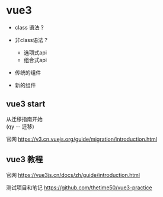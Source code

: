# vue3

- class 语法 ?
- 非class语法 ?
    - 选项式api
    - 组合式api

- 传统的组件
- 新的组件


## vue3 start

从迁移指南开始  
(qy -- 迁移)

官网 https://v3.cn.vuejs.org/guide/migration/introduction.html

## vue3 教程

官网 https://vue3js.cn/docs/zh/guide/introduction.html

测试项目和笔记 https://github.com/thetime50/vue3-practice


